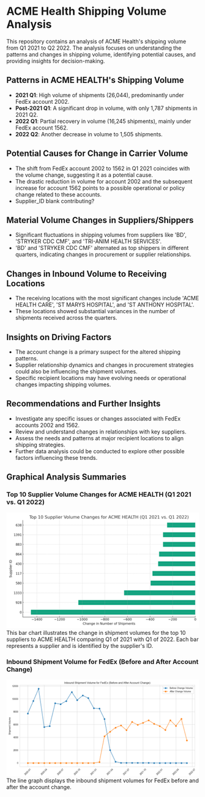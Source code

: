 
# ACME Health Shipping Volume Analysis

This repository contains an analysis of ACME Health's shipping volume from Q1 2021 to Q2 2022. The analysis focuses on understanding the patterns and changes in shipping volume, identifying potential causes, and providing insights for decision-making.

## Patterns in ACME HEALTH's Shipping Volume

- **2021 Q1**: High volume of shipments (26,044), predominantly under FedEx account 2002.
- **Post-2021 Q1**: A significant drop in volume, with only 1,787 shipments in 2021 Q2.
- **2022 Q1**: Partial recovery in volume (16,245 shipments), mainly under FedEx account 1562.
- **2022 Q2**: Another decrease in volume to 1,505 shipments.

## Potential Causes for Change in Carrier Volume

- The shift from FedEx account 2002 to 1562 in Q1 2021 coincides with the volume change, suggesting it as a potential cause.
- The drastic reduction in volume for account 2002 and the subsequent increase for account 1562 points to a possible operational or policy change related to these accounts.
- Supplier_ID blank contributing?

## Material Volume Changes in Suppliers/Shippers

- Significant fluctuations in shipping volumes from suppliers like 'BD', 'STRYKER CDC CMF', and 'TRI-ANIM HEALTH SERVICES'.
- 'BD' and 'STRYKER CDC CMF' alternated as top shippers in different quarters, indicating changes in procurement or supplier relationships.

## Changes in Inbound Volume to Receiving Locations

- The receiving locations with the most significant changes include 'ACME HEALTH CARE', 'ST MARYS HOSPITAL', and 'ST ANTHONY HOSPITAL'.
- These locations showed substantial variances in the number of shipments received across the quarters.

## Insights on Driving Factors

- The account change is a primary suspect for the altered shipping patterns.
- Supplier relationship dynamics and changes in procurement strategies could also be influencing the shipment volumes.
- Specific recipient locations may have evolving needs or operational changes impacting shipping volumes.

## Recommendations and Further Insights

- Investigate any specific issues or changes associated with FedEx accounts 2002 and 1562.
- Review and understand changes in relationships with key suppliers.
- Assess the needs and patterns at major recipient locations to align shipping strategies.
- Further data analysis could be conducted to explore other possible factors influencing these trends.

## Graphical Analysis Summaries

### Top 10 Supplier Volume Changes for ACME HEALTH (Q1 2021 vs. Q1 2022)
![Top 10 Supplier Volume Changes](supplier_volume_changes%20(1).png)
This bar chart illustrates the change in shipment volumes for the top 10 suppliers to ACME HEALTH comparing Q1 of 2021 with Q1 of 2022. Each bar represents a supplier and is identified by the supplier's ID. 

### Inbound Shipment Volume for FedEx (Before and After Account Change)
![Inbound Shipment Volume for FedEx](Figure_1.png)
The line graph displays the inbound shipment volumes for FedEx before and after the account change.
